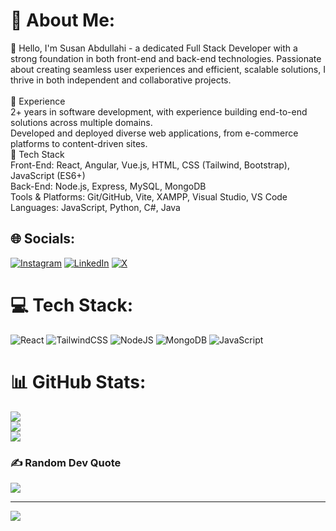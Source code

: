 # 💫 About Me:
👋 Hello, I'm Susan Abdullahi - a dedicated Full Stack Developer with a strong foundation in both front-end and back-end technologies. Passionate about creating seamless user experiences and efficient, scalable solutions, I thrive in both independent and collaborative projects.<br><br>💼 Experience<br>2+ years in software development, with experience building end-to-end solutions across multiple domains.<br>Developed and deployed diverse web applications, from e-commerce platforms to content-driven sites.<br>🔧 Tech Stack<br>Front-End: React, Angular, Vue.js, HTML, CSS (Tailwind, Bootstrap), JavaScript (ES6+)<br>Back-End: Node.js, Express, MySQL, MongoDB<br>Tools & Platforms: Git/GitHub, Vite, XAMPP, Visual Studio, VS Code<br>Languages: JavaScript, Python, C#, Java


## 🌐 Socials:
[![Instagram](https://img.shields.io/badge/Instagram-%23E4405F.svg?logo=Instagram&logoColor=white)](https://instagram.com/https://www.instagram.com/susan_abdullahi01/?hl=en) [![LinkedIn](https://img.shields.io/badge/LinkedIn-%230077B5.svg?logo=linkedin&logoColor=white)](https://linkedin.com/in/www.linkedin.com/in/susan-abdullahi-a87959298) [![X](https://img.shields.io/badge/X-black.svg?logo=X&logoColor=white)](https://x.com/https://x.com/SusanAbdullahi1) 

# 💻 Tech Stack:
![React](https://img.shields.io/badge/react-%2320232a.svg?style=for-the-badge&logo=react&logoColor=%2361DAFB) ![TailwindCSS](https://img.shields.io/badge/tailwindcss-%2338B2AC.svg?style=for-the-badge&logo=tailwind-css&logoColor=white) ![NodeJS](https://img.shields.io/badge/node.js-6DA55F?style=for-the-badge&logo=node.js&logoColor=white) ![MongoDB](https://img.shields.io/badge/MongoDB-%234ea94b.svg?style=for-the-badge&logo=mongodb&logoColor=white) ![JavaScript](https://img.shields.io/badge/javascript-%23323330.svg?style=for-the-badge&logo=javascript&logoColor=%23F7DF1E)
# 📊 GitHub Stats:
![](https://github-readme-stats.vercel.app/api?username=susanabdullahi&theme=radical&hide_border=false&include_all_commits=true&count_private=true)<br/>
![](https://github-readme-streak-stats.herokuapp.com/?user=susanabdullahi&theme=radical&hide_border=false)<br/>
![](https://github-readme-stats.vercel.app/api/top-langs/?username=susanabdullahi&theme=radical&hide_border=false&include_all_commits=true&count_private=true&layout=compact)

### ✍️ Random Dev Quote
![](https://quotes-github-readme.vercel.app/api?type=horizontal&theme=radical)

---
[![](https://visitcount.itsvg.in/api?id=susanabdullahi&icon=0&color=0)](https://visitcount.itsvg.in)

<!-- Proudly created with GPRM ( https://gprm.itsvg.in ) -->
